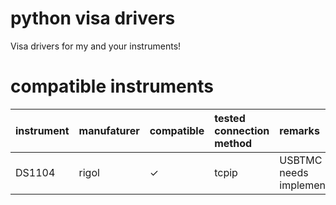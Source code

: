 # python visa drivers
Visa drivers for my and your instruments!

# compatible instruments  
instrument|manufaturer|compatible|tested connection method|remarks
:------------ | :-------------| :-------------| :------------| :------------| 
DS1104|rigol| &check;| tcpip| USBTMC needs implementing
